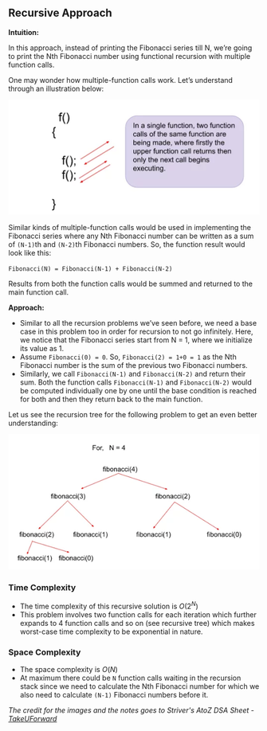 ## Recursive Approach 

**Intuition:**

In this approach, instead of printing the Fibonacci series till N, we’re going to print the Nth Fibonacci number using functional recursion with multiple function calls.

One may wonder how multiple-function calls work. Let’s understand through an illustration below:

![multiple recursion calls](image_1.webp)

Similar kinds of multiple-function calls would be used in implementing the Fibonacci series where any Nth Fibonacci number can be written as a sum of `(N-1)`th and `(N-2)`th Fibonacci numbers. So, the function result would look like this:

`Fibonacci(N) = Fibonacci(N-1) + Fibonacci(N-2)`

Results from both the function calls would be summed and returned to the main function call.

**Approach:**

- Similar to all the recursion problems we’ve seen before, we need a base case in this problem too in order for recursion to not go infinitely. Here, we notice that the Fibonacci series start from N = 1, where we initialize its value as 1. 
- Assume `Fibonacci(0) = 0`. So, `Fibonacci(2) = 1+0 = 1` as the Nth Fibonacci number is the sum of the previous two Fibonacci numbers.
- Similarly, we call `Fibonacci(N-1)` and `Fibonacci(N-2)` and return their sum. Both the function calls `Fibonacci(N-1)` and `Fibonacci(N-2)` would be computed individually one by one until the base condition is reached for both and then they return back to the main function.

Let us see the recursion tree for the following problem to get an even better understanding:

![Recursion tree](image_2.webp)

### Time Complexity
- The time complexity of this recursive solution is $O(2^N)$ 
- This problem involves two function calls for each iteration which further expands to 4 function calls and so on (see recursive tree) which makes worst-case time complexity to be exponential in nature.

### Space Complexity
- The space complexity is $O(N)$ 
- At maximum there could be `N` function calls waiting in the recursion stack since we need to calculate the Nth Fibonacci number for which we also need to calculate `(N-1)` Fibonacci numbers before it.

*The credit for the images and the notes goes to Striver's AtoZ DSA Sheet - [TakeUForward](https://takeuforward.org/)*